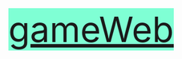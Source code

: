 <!DOCTYPE html>
<html lang="pt-br">
<head>
    <meta charset="UTF-8">
    <meta http-equiv="X-UA-Compatible" content="IE=edge">
    <meta name="viewport" content="width=device-width, initial-scale=1.0">
    <title>CEZAR</title>
    <style>
        a{
            background-color: aquamarine;
            font-size: 5em;
        }
    </style>
</head>
<body>
    <a href="https://giliardson.github.io/meus-projetos/gameWeb">gameWeb</a>
</body>
</html>
